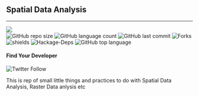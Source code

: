 ## Spatial Data Analysis
<hr>

<img align="left" src="https://img.shields.io/badge/License-Apache%202.0-blue.svg"><br>
![GitHub repo size](https://img.shields.io/github/repo-size/okomojacob/Spatial-Analysis-Studios?color=green-yellow&logo=github&logoColor=blue) ![GitHub language count](https://img.shields.io/github/languages/count/OkomoJacob/Spatial-Analysis-Studios?logo=visual-studio-code) ![GitHub last commit](https://img.shields.io/github/last-commit/OkomoJacob/Spatial-Analysis-Studios?style=plastic&color=brightgreen) 
![Forks](https://img.shields.io/github/forks/OkomoJacob/Spatial-Analysis-Studios?style=social) ![shields](https://img.shields.io/opencollective/sponsors/0) ![Hackage-Deps](https://img.shields.io/hackage-deps/v/lens) ![GitHub top language](https://img.shields.io/github/languages/top/okomojacob/Spatial-Analysis-Studios)

#### Find Your Developer
![Twitter Follow](https://img.shields.io/twitter/follow/okomojacob?style=social)

This is rep of small little things and practices to do with Spatial Data Analysis, Raster Data anlysis etc

